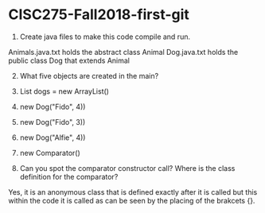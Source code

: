 # CISC275-Fall2018-first-git
1. Create java files to make this code compile and run.

Animals.java.txt holds the abstract class Animal
Dog.java.txt holds the public class Dog that extends Animal

2. What five objects are created in the main?

1.	List<Dog> dogs = new ArrayList<Dog>()  
2.	new Dog("Fido", 4))				 
3.	new Dog("Fido", 3))
4.	new Dog("Alfie", 4))
5.	new Comparator<Animal>()

3. Can you spot the comparator constructor call? Where is the class definition for the comparator?

Yes, it is an anonymous class that is defined exactly after it is called but this within the code it is called as can be seen by the placing of the brakcets {}.
